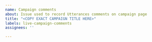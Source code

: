 ```yaml
---
name: Campaign comments
about: Issue used to record Utterances comments on campaign page
title: "<COPY EXACT CAMPAIGN TITLE HERE>"
labels: live-campaign-comments
assignees: ''

---
```


<COPY SUBTITLE HERE>

<INSERT LINK TO CAMPAIGN HERE>

